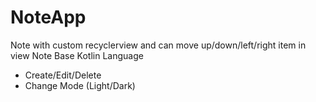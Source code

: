 # NoteApp
Note with custom recyclerview and can move up/down/left/right item in view
Note Base Kotlin Language
- Create/Edit/Delete
- Change Mode (Light/Dark)

